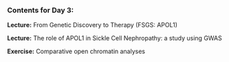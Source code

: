 ### Contents for Day 3:

**Lecture:**	From Genetic Discovery to Therapy (FSGS: APOL1) <br>

**Lecture:**	The role of APOL1 in Sickle Cell Nephropathy: a study using GWAS <br>

**Exercise:**	Comparative open chromatin analyses 
